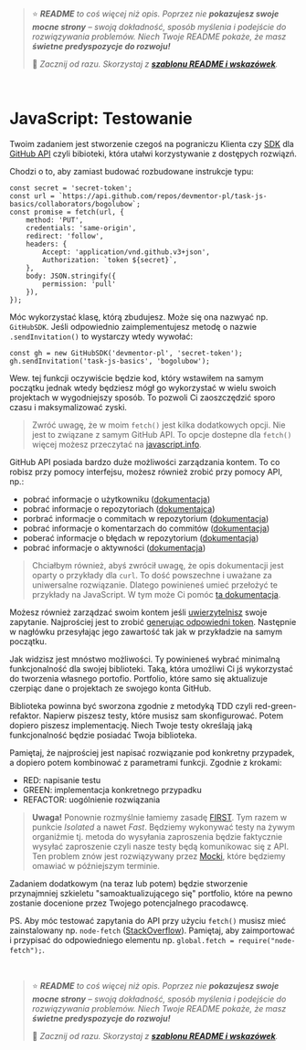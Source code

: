 > ⭐ ***README** to coś więcej niż opis. Poprzez nie **pokazujesz swoje mocne strony** – swoją dokładność, sposób myślenia i podejście do rozwiązywania problemów. Niech Twoje README pokaże, że masz **świetne predyspozycje do rozwoju!***
> 
> 🎁 *Zacznij od razu. Skorzystaj z **[szablonu README i wskazówek](https://github.com/devmentor-pl/readme-template)**.* 

&nbsp;


# JavaScript: Testowanie

Twoim zadaniem jest stworzenie czegoś na pograniczu Klienta czy [SDK](https://pl.wikipedia.org/wiki/Software_development_kit) dla [GitHub API](https://docs.github.com/en/rest) czyli bibioteki, która utałwi korzystywanie z dostępych rozwiązń.

Chodzi o to, aby zamiast budować rozbudowane instrukcje typu:
```
const secret = 'secret-token';
const url = `https://api.github.com/repos/devmentor-pl/task-js-basics/collaborators/bogolubow`;
const promise = fetch(url, {
    method: 'PUT',
    credentials: 'same-origin',
    redirect: 'follow',
    headers: {
        Accept: 'application/vnd.github.v3+json',
        Authorization: `token ${secret}`,
    },
    body: JSON.stringify({
        permission: 'pull'
    }),
});
```

Móc wykorzystać klasę, którą zbudujesz. Może się ona nazwyać np. `GitHubSDK`.
Jeśli odpowiednio zaimplementujesz metodę o nazwie `.sendInvitation()` to wystarczy wtedy wywołać:
```
const gh = new GitHubSDK('devmentor-pl', 'secret-token');
gh.sendInvitation('task-js-basics', 'bogolubow');
```

Wew. tej funkcji oczywiście będzie kod, który wstawiłem na samym początku jednak wtedy będziesz mógł go wykorzystać w wielu swoich projektach w wygodniejszy sposób. To pozwoli Ci zaoszczędzić sporo czasu i maksymalizować zyski.

> Zwróć uwagę, że w moim `fetch()` jest kilka dodatkowych opcji. Nie jest to związane z samym GitHub API. To opcje dostepne dla `fetch()` więcej możesz przeczytać na [javascript.info](https://javascript.info/fetch-api).

GitHub API posiada bardzo duże możliwości zarządzania kontem. To co robisz przy pomocy interfejsu, możesz również zrobić przy pomocy API, np.:

- pobrać informacje o użytkowniku ([dokumentacja](https://docs.github.com/en/rest/reference/users#get-a-user))
- pobrać informacje o repozytoriach ([dokumentajca](https://docs.github.com/en/rest/reference/repos#list-public-repositories))
- porbrać informacje o commitach w repozytorium ([dokumentacja](https://docs.github.com/en/rest/reference/repos#list-commits))
- pobrać informacje o komentarzach do commitów ([dokumentacja](https://docs.github.com/en/rest/reference/repos#list-commit-comments))
- poberać informacje o błędach w repozytorium ([dokumentacja](https://docs.github.com/en/rest/reference/issues#list-repository-issues))
- pobrać informacje o aktywności ([dokumentacja](https://docs.github.com/en/rest/reference/activity#list-repository-events))


> Chciałbym również, abyś zwrócił uwagę, że opis dokumentacji jest oparty o przykłady dla `curl`. To dość powszechne i uważane za uniwersalne rozwiązanie. Dlatego powinieneś umieć przełożyć te przykłady na JavaScript. W tym może Ci pomóc [ta dokumentacja](https://idratherbewriting.com/learnapidoc/docapis_understand_curl.html). 

Możesz również zarządzać swoim kontem jeśli [uwierzytelnisz](https://docs.github.com/en/rest/guides/basics-of-authentication) swoje zapytanie. Najprościej jest to zrobić [generując odpowiedni token](https://docs.github.com/en/github/authenticating-to-github/creating-a-personal-access-token). Następnie w nagłówku przesyłając jego zawartość tak jak w przykładzie na samym początku.

Jak widzisz jest mnóstwo możliwości. Ty powinieneś wybrać minimalną funkcjonalność dla swojej biblioteki. Taką, która umożliwi Ci jś wykorzystać do tworzenia własnego portofio. Portfolio, które samo się aktualizuje czerpiąc dane o projektach ze swojego konta GitHub.

Biblioteka powinna być sworzona zgodnie z metodyką TDD czyli red-green-refaktor. Napierw piszesz testy, które musisz sam skonfigurować. Potem dopiero piszesz implementację. Niech Twoje testy określają jaką funkcjonalność będzie posiadać Twoja biblioteka.

Pamiętaj, że najprościej jest napisać rozwiązanie pod konkretny przypadek, a dopiero potem kombinować z parametrami funkcji. Zgodnie z krokami: 

- RED: napisanie testu
- GREEN: implementacja konkretnego przypadku
- REFACTOR: uogólnienie rozwiązania

> **Uwaga!** Ponownie rozmyślnie łamiemy zasadę [FIRST](https://devszczepaniak.pl/testy-jednostkowe-first/). Tym razem w punkcie *Isolated* a nawet *Fast*. Będziemy wykonywać testy na żywym organiźmie tj. metoda do wysyłania zaproszenia będzie faktycznie wysyłać zaproszenie czyli nasze testy będą komunikowac się z API. Ten problem znów jest rozwiązywany przez [Mocki](https://devenv.pl/jest-sposoby-mockowania/), które będziemy omawiać w późniejszym terminie.

Zadaniem dodatkowym (na teraz lub potem) będzie stworzenie przynajmniej szkieletu "samoaktualizującego się" portfolio, które na pewno zostanie docenione przez Twojego potencjalnego pracodawcę.

PS. Aby móc testować zapytania do API przy użyciu `fetch()` musisz mieć zainstalowany np. `node-fetch` ([StackOverflow](https://stackoverflow.com/questions/48433783/referenceerror-fetch-is-not-defined)). Pamiętaj, aby zaimportować i przypisać do odpowiedniego elementu np. `global.fetch = require("node-fetch");`.



&nbsp;

> ⭐ ***README** to coś więcej niż opis. Poprzez nie **pokazujesz swoje mocne strony** – swoją dokładność, sposób myślenia i podejście do rozwiązywania problemów. Niech Twoje README pokaże, że masz **świetne predyspozycje do rozwoju!***
> 
> 🎁 *Zacznij od razu. Skorzystaj z **[szablonu README i wskazówek](https://github.com/devmentor-pl/readme-template)**.* 
